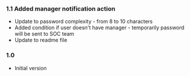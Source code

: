 ### 1.1 Added manager notification action

-   Update to password complexity - from 8 to 10 characters<br>
-   Added condition if user doesn't have manager - temporarily password will be sent to SOC team
-   Update to readme file

### 1.0

-   Initial version
